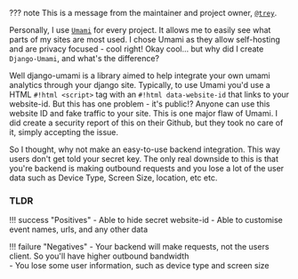 
??? note
    This is a message from the maintainer and project owner, [`@trey`](https://github.com/TreyWW).

Personally, I use [`Umami`](https://umami.is/) for every project. It allows me to easily see what parts of my sites are most 
used. I chose Umami as they allow self-hosting and are privacy focused - cool right! 
Okay cool... but why did I create `Django-Umami`, and what's the difference?

Well django-umami is a library aimed to help integrate your own umami analytics through your django site. Typically, to use 
Umami you'd use a HTML `#!html <script>` tag with an `#!html data-website-id` that links to your website-id. But this has one 
problem - it's public!? Anyone can use this website ID and fake traffic to your site. This is one major flaw of Umami. I did 
create a security report of this on their Github, but they took no care of it, simply accepting the issue.

So I thought, why not make an easy-to-use backend integration. This way users don't get told your secret key. The only real 
downside to this is that you're backend is making outbound requests and you lose a lot of the user data such as Device Type, 
Screen Size, location, etc etc.

### TLDR

<div class="grid" markdown>
!!! success "Positives"
    - Able to hide secret website-id
    -  Able to customise event names, urls, and any other data 

!!! failure "Negatives"
    -  Your backend will make requests, not the users client. So you'll have higher outbound bandwidth  
    -  You lose some user information, such as device type and screen size
</div>